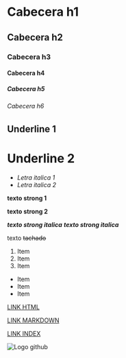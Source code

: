 # Cabecera h1
## Cabecera h2
### Cabecera h3
#### Cabecera h4
##### Cabecera h5
###### Cabecera h6

Underline 1
-

Underline 2
=

- *Letra italica 1*
- _Letra italica 2_

**texto strong 1**

__texto strong 2__


***texto strong italica***
___texto strong italica___

texto ~~tachado~~


1. Item
2. Item
3. Item

- Item
- Item
- Item

<a href="http://www.google.com">LINK HTML</a>

[LINK MARKDOWN](http://www.google.com)

[LINK INDEX](index.html)

![Logo github](https://upload.wikimedia.org/wikipedia/commons/9/91/Octicons-mark-github.svg)